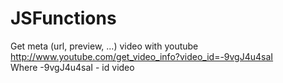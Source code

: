 # JSFunctions

Get meta (url, preview, ...) video with youtube <br>
http://www.youtube.com/get_video_info?video_id=-9vgJ4u4saI <br>
Where -9vgJ4u4saI - id video
